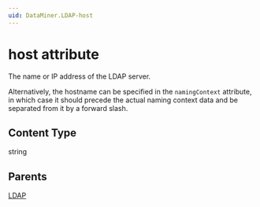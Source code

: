 ```yaml
---
uid: DataMiner.LDAP-host
---
```


# host attribute

The name or IP address of the LDAP server.

Alternatively, the hostname can be specified in the `namingContext` attribute, in which case it should precede the actual naming context data and be separated from it by a forward slash.

## Content Type

string

## Parents

[LDAP](xref:DataMiner.LDAP)
